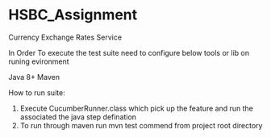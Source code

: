 # HSBC_Assignment
Currency Exchange Rates Service

In Order To execute the test suite need to configure below tools or lib on runing evironment

Java 8+
Maven

How to run suite:
1. Execute CucumberRunner.class which pick up the feature and run the associated the java step defination
2. To run through maven run mvn test commend from project root directory


